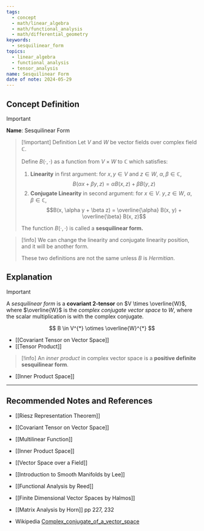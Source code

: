 ```yaml
---
tags:
  - concept
  - math/linear_algebra
  - math/functional_analysis
  - math/differential_geometry
keywords:
  - sesquilinear_form
topics:
  - linear_algebra
  - functional_analysis
  - tensor_analysis
name: Sesquilinear Form
date of note: 2024-05-29
---
```


## Concept Definition

>[!important]
>**Name**: Sesquilinear Form


>[!important] Definition
>Let $V$ and $W$ be vector fields over complex field $\mathbb{C}$.
>
>Define $B(\cdot, \cdot)$ as a function from $V \times W$ to $\mathbb{C}$ which satisfies:
> 
> 1. **Linearity** in first argument: for $x,y\in V$ and $z\in W$,  $\alpha, \beta \in \mathbb{C}$, $$B(\alpha x + \beta y, z) = \alpha B(x, z) + \beta B(y, z)$$
> 2. **Conjugate Linearity** in second argument: for $x\in V$. $y, z\in W$, $\alpha, \beta \in \mathbb{C}$, $$B(x, \alpha y + \beta z) = \overline{\alpha} B(x, y) + \overline{\beta} B(x, z)$$
>
>The function $B(\cdot, \cdot)$  is called a **sesquilinear form.**

>[!info]
>We can change the linearity and conjugate linearity position, and it will be another form. 
>
>These two definitions are not the same unless $B$ is *Hermitian*.

## Explanation

>[!important]
>A *sesquilinear form* is a **covariant 2-tensor** on $V \times \overline{W}$, where $\overline{W}$ is the *complex conjugate vector space* to $W$, where the scalar multiplication is with the complex conjugate.
>
>$$
>B \in V^{*} \otimes \overline{W}^{*}
>$$

- [[Covariant Tensor on Vector Space]]
- [[Tensor Product]]

>[!info]
>An *inner product* in complex vector space is a **positive definite sesquilinear form**.

- [[Inner Product Space]]



-----------
##  Recommended Notes and References

- [[Riesz Representation Theorem]]


- [[Covariant Tensor on Vector Space]]
- [[Multilinear Function]]
- [[Inner Product Space]]
- [[Vector Space over a Field]]


- [[Introduction to Smooth Manifolds by Lee]]
- [[Functional Analysis by Reed]]
- [[Finite Dimensional Vector Spaces by Halmos]]
- [[Matrix Analysis by Horn]] pp 227, 232


- Wikipedia [Complex_conjugate_of_a_vector_space](https://en.wikipedia.org/wiki/Complex_conjugate_of_a_vector_space)